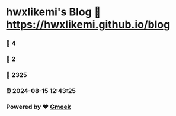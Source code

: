 # hwxlikemi's Blog :link: https://hwxlikemi.github.io/blog 
### :page_facing_up: [4](https://hwxlikemi.github.io/blog/tag.html) 
### :speech_balloon: 2 
### :hibiscus: 2325 
### :alarm_clock: 2024-08-15 12:43:25 
### Powered by :heart: [Gmeek](https://github.com/Meekdai/Gmeek)
